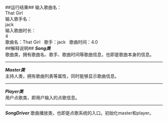 ##运行结果##
输入歌曲名：</br>
That Girl</br>
输入歌手名：</br>
jack</br>
输入歌曲时长：</br>
4</br>
歌曲名：That Girl &nbsp; 歌手：jack  &nbsp; 歌曲时间：4.0</br>
##解释说明##
***Song类***</br>
歌曲类，拥有歌曲名、歌手、歌曲时间等歌曲信息，也即是歌曲本身的信息。</br>
***
***Master类***</br>
主持人类，拥有歌曲列表等属性，同时能够显示歌曲信息。  
***  
***Player类***  
用户点歌类，即用户输入的点歌信息。  
***
***SongDriver***
歌曲播放类，也即是点歌系统的入口。初始化master和player。